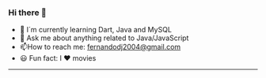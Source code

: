 ### Hi there 👋

* 🔭 I´m currently learning Dart, Java and MySQL
* 📩 Ask me about anything related to Java/JavaScript
* 📫How to reach me: fernandodj2004@gmail.com
* 😃 Fun fact: I ♥️ movies

<hr>

<!--<h1 align="center"> Tools </h1>

<table align="center">
  <tr>
    <td align="center" width="100">
      <img src="https://raw.githubusercontent.com/devicons/devicon/master/icons/java/java-original.svg" width="50" height="50">
      <h6> java </h6>
    </td>
  </tr>
</table>-->
